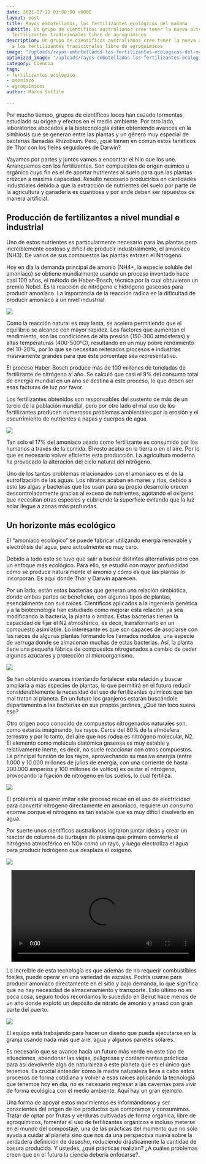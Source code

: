 ```yaml
---
date: 2021-07-12 03:00:00 +0000
layout: post
title: Rayos embotellados, los fertilizantes ecológicos del mañana
subtitle: Un grupo de científicos australianos cree tener la nueva alternativa a los
  fertilizantes tradicionales libre de agroquímicos
description: Un grupo de científicos australianos cree tener la nueva alternativa
  a los fertilizantes tradicionales libre de agroquímicos
image: "/uploads/rayos-embotellados-los-fertilizantes-ecologicos-del-manana-focustecno.jpg"
optimized_image: "/uploads/rayos-embotellados-los-fertilizantes-ecologicos-del-manana-focustecno-1.jpg"
category: Ciencia
tags:
- fertilizantes ecológico
- amoníaco
- agroquímicos
author: Marco Sottile

---
```

Por mucho tiempo, grupos de científicos locos han cazado tormentas, estudiado su origen y efectos en el medio ambiente. Por otro lado, laboratorios abocados a la biotecnología están obteniendo avances en la simbiosis que se generan entre las plantas y un género muy especial de bacterias llamadas Rhizobium. Pero, ¿qué tienen en común estos fanáticos de Thor con los fieles seguidores de Darwin?

Vayamos por partes y juntos vamos a encontrar el hilo que los une. Arranquemos con los fertilizantes. Son compuestos de origen químico u orgánico cuyo fin es el de aportar nutrientes al suelo para que las plantas crezcan a máxima capacidad. Resultó necesario producirlos en cantidades industriales debido a que la extracción de nutrientes del suelo por parte de la agricultura y ganadería es cuantiosa y por ende deben ser repuestos de manera artificial.

## Producción de fertilizantes a nivel mundial e industrial

Uno de estos nutrientes es particularmente necesario para las plantas pero increíblemente costoso y difícil de producir industrialmente, el amoníaco (NH3). De varios de sus compuestos las plantas extraen el Nitrógeno.

Hoy en día la demanda principal de amonio (NH4+, la especie soluble del amoníaco) se obtiene mundialmente usando un proceso inventado hace casi 100 años, el método de Haber-Bosch, técnica por la cual obtuvieron un premio Nobel. Es la reacción de nitrógeno e hidrógeno gaseosos para producir amoníaco. La importancia de la reacción radica en la dificultad de producir amoníaco a un nivel industrial.

![](/uploads/reaccamoniaco_lqpkeb.jpg)

Como la reacción natural es muy lenta, se acelera permitiendo que el equilibrio se alcance con mayor rapidez. Los factores que aumentan el rendimiento, son las condiciones de alta presión (150-300 atmósferas) y altas temperaturas (400-500°C), resultando en un muy pobre rendimiento del 10-20%, por lo que se necesitan reiterados procesos e industrias masivamente grandes para que éste porcentaje sea representativo.

El proceso Haber-Bosch produce más de 100 millones de toneladas de fertilizante de nitrógeno al año. Se calculó que casi el 9% del consumo total de energía mundial en un año se destina a este proceso, lo que deben ser esas facturas de luz por favor.

Los fertilizantes obtenidos son responsables del sustento de más de un tercio de la población mundial, pero por otro lado el mal uso de los fertilizantes producen numerosos problemas ambientales por la erosión y el escurrimiento de nutrientes a napas y cuerpos de agua.

![](/uploads/alemania_nitratos_ykdygq.jpg)

Tan solo el 17% del amoniaco usado como fertilizante es consumido por los humanos a través de la comida. El resto acaba en la tierra o en el aire. Por lo que es necesario volver eficiente esta producción. La agricultura moderna ha provocado la alteración del ciclo natural del nitrógeno.

Uno de los tantos problemas relacionados con el amoniaco es el de la eutrofización de las aguas. Los nitratos acaban en mares y ríos, debido a esto las algas y bacterias que los usan para su propio desarrollo crecen descontroladamente gracias al exceso de nutrientes, agotando el oxígeno que necesitan otras especies y cubriendo la superficie evitando que la luz solar llegue a zonas más profundas.

## Un horizonte más ecológico

El “amoníaco ecológico” se puede fabricar utilizando energía renovable y electrólisis del agua, pero actualmente es muy caro.

Debido a todo esto se tuvo que salir a buscar distintas alternativas pero con un enfoque más ecológico. Para ello, se estudió con mayor profundidad cómo se produce naturalmente el amonio y cómo es que las plantas lo incorporan. Es aquí donde Thor y Darwin aparecen.

Por un lado, están estas bacterias que generan una relación simbiótica, donde ambas partes se benefician, con algunos tipos de plantas, esencialmente con sus raíces. Científicos aplicados a la ingeniería genética y a la biotecnología han estudiado cómo mejorar esta relación, ya sea modificando la bacteria, la planta o ambas. Estas bacterias tienen la capacidad de fijar el N2 atmosférico, es decir, transformarlo en un compuesto asimilable. Lo interesante es que son capaces de asociarse con las raíces de algunas plantas formando los llamados nódulos, una especie de verruga donde se almacenan muchas de estas bacterias. Así, la planta tiene una pequeña fábrica de compuestos nitrogenados a cambio de ceder algunos azúcares y protección al microorganismo.

![](/uploads/amoniaco.JPG)

Se han obtenido avances intentando fortalecer esta relación y buscar ampliarla a más especies de plantas, lo que permitirá en el futuro reducir considerablemente la necesidad del uso de fertilizantes químicos que tan mal tratan al planeta. En un futuro los granjeros estarán buscándole departamento a las bacterias en sus propios jardines, ¿Qué tan loco suena eso?

Otro origen poco conocido de compuestos nitrogenados naturales son, como estarás imaginando, los rayos. Cerca del 80% de la atmósfera terrestre y por lo tanto, del aire que nos rodea es nitrógeno molecular, N2. El elemento como molécula diatómica gaseosa es muy estable y relativamente inerte, es decir, no suele reaccionar con otros compuestos. La principal función de los rayos, aprovechando su masiva energía (entre 1.000 y 10.000 millones de julios de energía, con una corriente de hasta 200.000 amperios y 100 millones de voltios) es oxidar el nitrógeno, provocando la fijación de nitrógeno en los suelos, lo cual fertiliza.

![](/uploads/f27f89f88aab30ec0e0e13f3a14ba247-700x467_cftwnh.jpg)

El problema al querer imitar este proceso recae en el uso de electricidad para convertir nitrógeno directamente en amoníaco, requiere un consumo enorme porque el nitrógeno es tan estable que es muy difícil disolverlo en agua.

Por suerte unos científicos australianos lograron juntar ideas y crear un reactor de columna de burbujas de plasma que primero convierte el nitrógeno atmosférico en NOx como un rayo, y luego electroliza el agua para producir hidrógeno que desplaza el oxígeno.
  
![](/uploads/get_pf2xdz.jpg)
<br>
<div style="text-align:center;width:100%">
<video controls  src="https://res.cloudinary.com/focustecno/video/upload/v1626085589/Rayos%20embotellados%2C%20los%20fertilizantes%20ecol%C3%B3gicos%20del%20ma%C3%B1ana.mp4" width="95%" height="auto"></video></div>

Lo increíble de esta tecnología es que además de no requerir combustibles fósiles, puede operar en una variedad de escalas. Podría usarse para producir amoníaco directamente en el sitio y bajo demanda, lo que significa que no hay necesidad de almacenamiento y transporte. Esto último no es poca cosa, seguro todos recordamos lo sucedido en Beirut hace menos de un año donde explotó un depósito de nitrato de amonio y arrasó con gran parte del puerto.

![](/uploads/54767146_303_sgmzkc.jpg)

El equipo está trabajando para hacer un diseño que pueda ejecutarse en la granja usando nada más que aire, agua y algunos paneles solares.

Es necesario que se avance hacia un futuro más verde en este tipo de situaciones, abandonar las viejas, peligrosas y contaminantes prácticas para así devolverle algo de naturaleza a este planeta que es el único que tenemos. Es crucial entender cómo la madre naturaleza lleva a cabo estos procesos de forma cotidiana y volver a esas raíces aplicando la tecnología que tenemos hoy en día, no es necesario regresar a las cavernas para vivir de forma ecológica con el medio ambiente. Aquí hay un gran ejemplo.

Una forma de apoyar estos movimientos es informándonos y ser conscientes del origen de los productos que compramos y consumimos. Tratar de optar por frutas y verduras cultivadas de forma orgánica, libre de agroquímicos, fomentar el uso de fertilizantes orgánicos e incluso meterse en el mundo del compostaje, una de las prácticas del momento que no sólo ayuda a cuidar al planeta sino que nos da una perspectiva nueva sobre la verdadera definición de desecho, reduciendo drásticamente la cantidad de basura producida. Y ustedes, ¿qué prácticas realizan? ¿A cuáles problemas creen que en el futuro la ciencia debería enfocarse?.